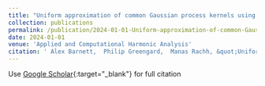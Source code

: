 ```yaml
---
title: "Uniform approximation of common Gaussian process kernels using equispaced Fourier grids"
collection: publications
permalink: /publication/2024-01-01-Uniform-approximation-of-common-Gaussian-process-kernels-using-equispaced-Fourier-grids
date: 2024-01-01
venue: 'Applied and Computational Harmonic Analysis'
citation: ' Alex Barnett,  Philip Greengard,  Manas Rachh, &quot;Uniform approximation of common Gaussian process kernels using equispaced Fourier grids.&quot; Applied and Computational Harmonic Analysis, 2024.'
---
```

Use [Google Scholar](https://scholar.google.com/scholar?q=Uniform+approximation+of+common+Gaussian+process+kernels+using+equispaced+Fourier+grids){:target="_blank"} for full citation